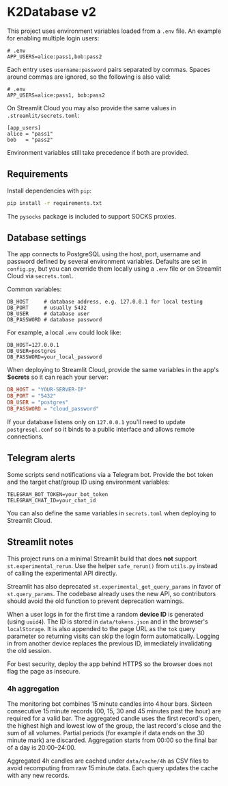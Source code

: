# K2Database v2

This project uses environment variables loaded from a `.env` file. An example for enabling multiple login users:

```
# .env
APP_USERS=alice:pass1,bob:pass2
```

Each entry uses `username:password` pairs separated by commas.
Spaces around commas are ignored, so the following is also valid:

```
# .env
APP_USERS=alice:pass1, bob:pass2
```

On Streamlit Cloud you may also provide the same values in
`.streamlit/secrets.toml`:

```
[app_users]
alice = "pass1"
bob   = "pass2"
```

Environment variables still take precedence if both are provided.

## Requirements

Install dependencies with `pip`:
```bash
pip install -r requirements.txt
```

The `pysocks` package is included to support SOCKS proxies.


## Database settings

The app connects to PostgreSQL using the host, port, username and
password defined by several environment variables.  Defaults are
set in `config.py`, but you can override them locally using a `.env`
file or on Streamlit Cloud via `secrets.toml`.

Common variables:

```
DB_HOST     # database address, e.g. 127.0.0.1 for local testing
DB_PORT     # usually 5432
DB_USER     # database user
DB_PASSWORD # database password
```

For example, a local `.env` could look like:

```env
DB_HOST=127.0.0.1
DB_USER=postgres
DB_PASSWORD=your_local_password
```

When deploying to Streamlit Cloud, provide the same variables in the
app's **Secrets** so it can reach your server:

```toml
DB_HOST = "YOUR-SERVER-IP"
DB_PORT = "5432"
DB_USER = "postgres"
DB_PASSWORD = "cloud_password"
```

If your database listens only on `127.0.0.1` you'll need to update
`postgresql.conf` so it binds to a public interface and allows remote
connections.

## Telegram alerts

Some scripts send notifications via a Telegram bot.  Provide the bot token
and the target chat/group ID using environment variables:

```env
TELEGRAM_BOT_TOKEN=your_bot_token
TELEGRAM_CHAT_ID=your_chat_id
```

You can also define the same variables in `secrets.toml` when deploying to
Streamlit Cloud.

## Streamlit notes

This project runs on a minimal Streamlit build that does **not** support
`st.experimental_rerun`.  Use the helper `safe_rerun()` from `utils.py`
instead of calling the experimental API directly.

Streamlit has also deprecated `st.experimental_get_query_params` in favor of
`st.query_params`.  The codebase already uses the new API, so contributors
should avoid the old function to prevent deprecation warnings.



When a user logs in for the first time a random **device ID** is
generated (using ``uuid4``).  The ID is stored in ``data/tokens.json`` and
in the browser's ``localStorage``.  It is also appended to the page URL
as the ``tok`` query parameter so returning visits can skip the login
form automatically.  Logging in from another device replaces the
previous ID, immediately invalidating the old session.


For best security, deploy the app behind HTTPS so the browser does not
flag the page as insecure.

### 4h aggregation

The monitoring bot combines 15 minute candles into 4 hour bars. Sixteen
consecutive 15 minute records (00, 15, 30 and 45 minutes past the hour)
are required for a valid bar. The aggregated candle uses the first
record's open, the highest high and lowest low of the group, the last
record's close and the sum of all volumes. Partial periods (for example if
data ends on the 30 minute mark) are discarded. Aggregation starts from
00:00 so the final bar of a day is 20:00–24:00.

Aggregated 4h candles are cached under `data/cache/4h` as CSV files to
avoid recomputing from raw 15 minute data. Each query updates the cache
with any new records.
